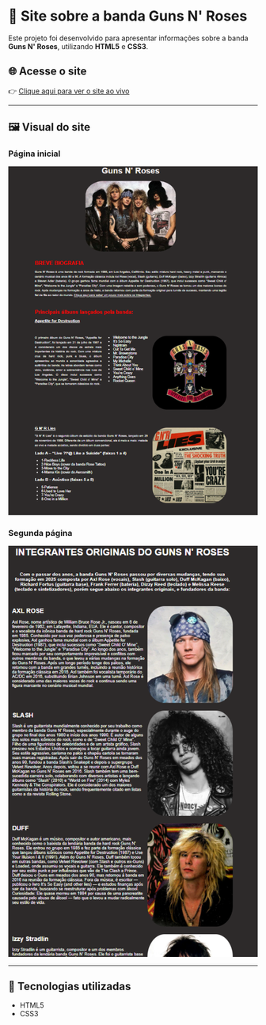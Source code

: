 # 🎸 Site sobre a banda Guns N' Roses

Este projeto foi desenvolvido para apresentar informações sobre a banda **Guns N' Roses**, utilizando **HTML5** e **CSS3**.

## 🌐 Acesse o site

👉 [Clique aqui para ver o site ao vivo](https://murlinhomb.github.io/GUNS-N-ROSES-/)

---

## 🖼️ Visual do site

### Página inicial
![Página inicial](Captura%20de%20tela%202025-10-22%20113903.png)

### Segunda página
![Segunda página](Captura%20de%20tela%202025-10-22%20113927.png)

---

## 🧰 Tecnologias utilizadas

- HTML5  
- CSS3 

